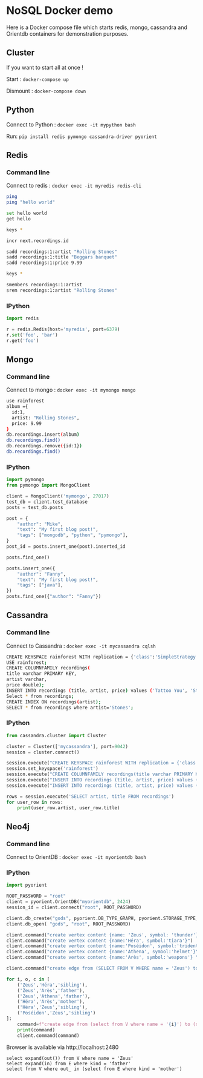 # NoSQL Docker demo

Here is a Docker compose file which starts redis, mongo, cassandra and Orientdb containers for demonstration purposes.

## Cluster

If you want to start all at once !

Start : `docker-compose up`

Dismount : `docker-compose down`

## Python

Connect to Python : `docker exec -it mypython bash`

Run: `pip install redis pymongo cassandra-driver pyorient`

## Redis

### Command line

Connect to redis : `docker exec -it myredis redis-cli`

```sh
ping
ping "hello world"

set hello world
get hello

keys *

incr next.recordings.id

sadd recordings:1:artist "Rolling Stones"
sadd recordings:1:title "Beggars banquet"
sadd recordings:1:price 9.99

keys *

smembers recordings:1:artist
srem recordings:1:artist "Rolling Stones"
```

### IPython

```python
import redis

r = redis.Redis(host='myredis', port=6379)
r.set('foo', 'bar')
r.get('foo')
```

## Mongo

### Command line

Connect to mongo : `docker exec -it mymongo mongo`

```sh
use rainforest
album ={
  id:1,
  artist: "Rolling Stones",
  price: 9.99
}
db.recordings.insert(album)
db.recordings.find()
db.recordings.remove({id:1})
db.recordings.find()
```

### IPython

```python
import pymongo
from pymongo import MongoClient

client = MongoClient('mymongo', 27017)
test_db = client.test_database
posts = test_db.posts

post = {
    "author": "Mike",
    "text": "My first blog post!",
    "tags": ["mongodb", "python", "pymongo"],
}
post_id = posts.insert_one(post).inserted_id

posts.find_one()

posts.insert_one({
    "author": "Fanny",
    "text": "My first blog post!",
    "tags": ["java"],
})
posts.find_one({"author": "Fanny"})
```

## Cassandra

### Command line

Connect to Cassandra : `docker exec -it mycassandra cqlsh`

```sh
CREATE KEYSPACE rainforest WITH replication = {'class':'SimpleStrategy', 'replication_factor':'1'};
USE rainforest;
CREATE COLUMNFAMILY recordings(
title varchar PRIMARY KEY,
artist varchar, 
price double);
INSERT INTO recordings (title, artist, price) values ('Tattoo You', 'Stones', 9.99);
Select * from recordings;
CREATE INDEX ON recordings(artist);
SELECT * from recordings where artist='Stones';
```

### IPython

```python
from cassandra.cluster import Cluster

cluster = Cluster(['mycassandra'], port=9042)
session = cluster.connect()

session.execute("CREATE KEYSPACE rainforest WITH replication = {'class':'SimpleStrategy', 'replication_factor':'1'}")
session.set_keyspace('rainforest')
session.execute("CREATE COLUMNFAMILY recordings(title varchar PRIMARY KEY, artist varchar, price double)")
session.execute("INSERT INTO recordings (title, artist, price) values ('Tattoo You', 'Stones', 9.99);")
session.execute("INSERT INTO recordings (title, artist, price) values ('Music', 'Madonna', 19.99);")

rows = session.execute('SELECT artist, title FROM recordings')
for user_row in rows:
    print(user_row.artist, user_row.title)
```

## Neo4j

### Command line

Connect to OrientDB : `docker exec -it myorientdb bash`

### IPython

```python
import pyorient

ROOT_PASSWORD = "root"
client = pyorient.OrientDB("myorientdb", 2424)
session_id = client.connect("root", ROOT_PASSWORD)

client.db_create("gods", pyorient.DB_TYPE_GRAPH, pyorient.STORAGE_TYPE_MEMORY)
client.db_open( "gods", "root", ROOT_PASSWORD) 

client.command("create vertex content {name: 'Zeus', symbol: 'thunder'}")
client.command("create vertex content {name:'Héra', symbol:'tiara'}")
client.command("create vertex content {name:'Poséidon', symbol:'trident'}") 
client.command("create vertex content {name:'Athena', symbol:'helmet'}")
client.command("create vertex content {name:'Arès', symbol:'weapons'} ") 

client.command("create edge from (SELECT FROM V WHERE name = 'Zeus') to (SELECT FROM V WHERE name = 'Poséidon') content {kind: 'sibling'}")

for i, o, c in [
    ('Zeus','Héra','sibling'),
    ('Zeus','Arès','father'),
    ('Zeus','Athena','father'),
    ('Héra','Arès','mother'),
    ('Héra','Zeus','sibling'),
    ('Poséidon','Zeus','sibling')
]:
    command=f"create edge from (select from V where name = '{i}') to (select from V where name = '{o}') content {{kind: '{c}'}}"
    print(command)
    client.command(command)
```

Browser is available via http://localhost:2480

```
select expand(out()) from V where name = 'Zeus'
select expand(in) from E where kind = 'father'
select from V where out_ in (select from E where kind = 'mother')
```
